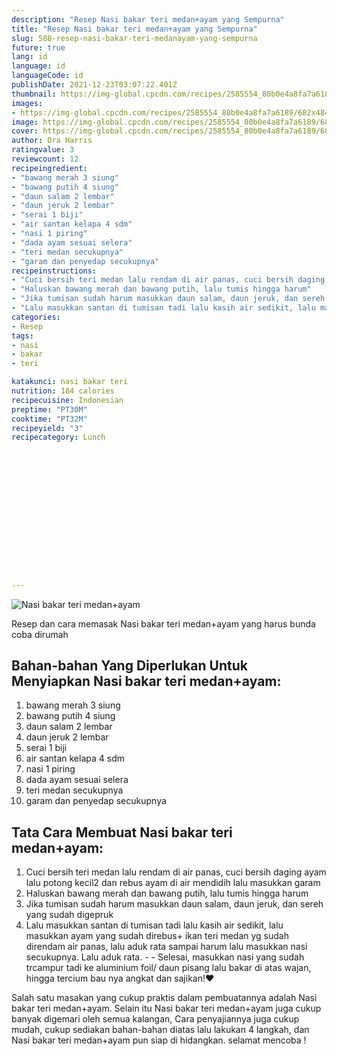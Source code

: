 ```yaml
---
description: "Resep Nasi bakar teri medan+ayam yang Sempurna"
title: "Resep Nasi bakar teri medan+ayam yang Sempurna"
slug: 588-resep-nasi-bakar-teri-medanayam-yang-sempurna
future: true
lang: id
language: id
languageCode: id
publishDate: 2021-12-23T03:07:22.401Z 
thumbnail: https://img-global.cpcdn.com/recipes/2585554_80b0e4a8fa7a6189/682x484cq65/nasi-bakar-teri-medanayam-foto-resep-utama.png
images:
- https://img-global.cpcdn.com/recipes/2585554_80b0e4a8fa7a6189/682x484cq65/nasi-bakar-teri-medanayam-foto-resep-utama.png
image: https://img-global.cpcdn.com/recipes/2585554_80b0e4a8fa7a6189/682x484cq65/nasi-bakar-teri-medanayam-foto-resep-utama.png
cover: https://img-global.cpcdn.com/recipes/2585554_80b0e4a8fa7a6189/682x484cq65/nasi-bakar-teri-medanayam-foto-resep-utama.png
author: Ora Harris
ratingvalue: 3
reviewcount: 12
recipeingredient:
- "bawang merah 3 siung"
- "bawang putih 4 siung"
- "daun salam 2 lembar"
- "daun jeruk 2 lembar"
- "serai 1 biji"
- "air santan kelapa 4 sdm"
- "nasi 1 piring"
- "dada ayam sesuai selera"
- "teri medan secukupnya"
- "garam dan penyedap secukupnya"
recipeinstructions:
- "Cuci bersih teri medan lalu rendam di air panas, cuci bersih daging ayam lalu potong kecil2 dan rebus ayam di air mendidih lalu masukkan garam"
- "Haluskan bawang merah dan bawang putih, lalu tumis hingga harum"
- "Jika tumisan sudah harum masukkan daun salam, daun jeruk, dan sereh yang sudah digepruk"
- "Lalu masukkan santan di tumisan tadi lalu kasih air sedikit, lalu masukkan ayam yang sudah direbus+ ikan teri medan yg sudah direndam air panas, lalu aduk rata sampai harum lalu masukkan nasi secukupnya. Lalu aduk rata.   Selesai, masukkan nasi yang sudah trcampur tadi ke aluminium foil/ daun pisang lalu bakar di atas wajan, hingga tercium bau nya angkat dan sajikan!❤️"
categories:
- Resep
tags:
- nasi
- bakar
- teri

katakunci: nasi bakar teri 
nutrition: 184 calories
recipecuisine: Indonesian
preptime: "PT30M"
cooktime: "PT32M"
recipeyield: "3"
recipecategory: Lunch


     
    
    
    
    
    
    
    
    
    
    
      
    
---
```



![Nasi bakar teri medan+ayam](https://img-global.cpcdn.com/recipes/2585554_80b0e4a8fa7a6189/682x484cq65/nasi-bakar-teri-medanayam-foto-resep-utama.png)

Resep dan cara memasak  Nasi bakar teri medan+ayam yang harus bunda coba dirumah

<!--inarticleads1-->

## Bahan-bahan Yang Diperlukan Untuk Menyiapkan Nasi bakar teri medan+ayam:

1. bawang merah 3 siung
1. bawang putih 4 siung
1. daun salam 2 lembar
1. daun jeruk 2 lembar
1. serai 1 biji
1. air santan kelapa 4 sdm
1. nasi 1 piring
1. dada ayam sesuai selera
1. teri medan secukupnya
1. garam dan penyedap secukupnya



<!--inarticleads2-->

## Tata Cara Membuat Nasi bakar teri medan+ayam:

1. Cuci bersih teri medan lalu rendam di air panas, cuci bersih daging ayam lalu potong kecil2 dan rebus ayam di air mendidih lalu masukkan garam
1. Haluskan bawang merah dan bawang putih, lalu tumis hingga harum
1. Jika tumisan sudah harum masukkan daun salam, daun jeruk, dan sereh yang sudah digepruk
1. Lalu masukkan santan di tumisan tadi lalu kasih air sedikit, lalu masukkan ayam yang sudah direbus+ ikan teri medan yg sudah direndam air panas, lalu aduk rata sampai harum lalu masukkan nasi secukupnya. Lalu aduk rata.  -  - Selesai, masukkan nasi yang sudah trcampur tadi ke aluminium foil/ daun pisang lalu bakar di atas wajan, hingga tercium bau nya angkat dan sajikan!❤️




Salah satu masakan yang cukup praktis dalam pembuatannya adalah  Nasi bakar teri medan+ayam. Selain itu  Nasi bakar teri medan+ayam  juga cukup banyak digemari oleh semua kalangan, Cara penyajiannya juga cukup mudah, cukup sediakan bahan-bahan diatas lalu lakukan 4 langkah, dan  Nasi bakar teri medan+ayam  pun siap di hidangkan. selamat mencoba !
